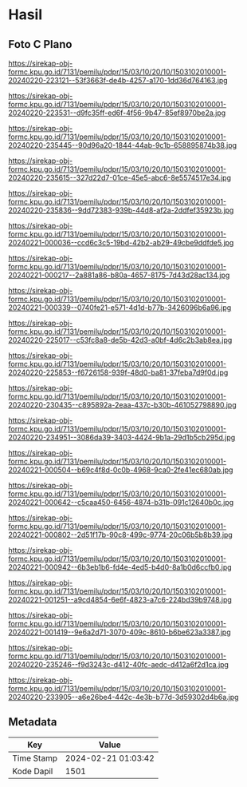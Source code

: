 # Hasil

## Foto C Plano

https://sirekap-obj-formc.kpu.go.id/7131/pemilu/pdpr/15/03/10/20/10/1503102010001-20240220-223121--53f3663f-de4b-4257-a170-1dd36d764163.jpg

https://sirekap-obj-formc.kpu.go.id/7131/pemilu/pdpr/15/03/10/20/10/1503102010001-20240220-223531--d9fc35ff-ed6f-4f56-9b47-85ef8970be2a.jpg

https://sirekap-obj-formc.kpu.go.id/7131/pemilu/pdpr/15/03/10/20/10/1503102010001-20240220-235445--90d96a20-1844-44ab-9c1b-658895874b38.jpg

https://sirekap-obj-formc.kpu.go.id/7131/pemilu/pdpr/15/03/10/20/10/1503102010001-20240220-235615--327d22d7-01ce-45e5-abc6-8e5574517e34.jpg

https://sirekap-obj-formc.kpu.go.id/7131/pemilu/pdpr/15/03/10/20/10/1503102010001-20240220-235836--9dd72383-939b-44d8-af2a-2ddfef35923b.jpg

https://sirekap-obj-formc.kpu.go.id/7131/pemilu/pdpr/15/03/10/20/10/1503102010001-20240221-000036--ccd6c3c5-19bd-42b2-ab29-49cbe9ddfde5.jpg

https://sirekap-obj-formc.kpu.go.id/7131/pemilu/pdpr/15/03/10/20/10/1503102010001-20240221-000217--2a881a86-b80a-4657-8175-7d43d28ac134.jpg

https://sirekap-obj-formc.kpu.go.id/7131/pemilu/pdpr/15/03/10/20/10/1503102010001-20240221-000339--0740fe21-e571-4d1d-b77b-3426096b6a96.jpg

https://sirekap-obj-formc.kpu.go.id/7131/pemilu/pdpr/15/03/10/20/10/1503102010001-20240220-225017--c53fc8a8-de5b-42d3-a0bf-4d6c2b3ab8ea.jpg

https://sirekap-obj-formc.kpu.go.id/7131/pemilu/pdpr/15/03/10/20/10/1503102010001-20240220-225853--f6726158-939f-48d0-ba81-37feba7d9f0d.jpg

https://sirekap-obj-formc.kpu.go.id/7131/pemilu/pdpr/15/03/10/20/10/1503102010001-20240220-230435--c895892a-2eaa-437c-b30b-461052798890.jpg

https://sirekap-obj-formc.kpu.go.id/7131/pemilu/pdpr/15/03/10/20/10/1503102010001-20240220-234951--3086da39-3403-4424-9b1a-29d1b5cb295d.jpg

https://sirekap-obj-formc.kpu.go.id/7131/pemilu/pdpr/15/03/10/20/10/1503102010001-20240221-000504--b69c4f8d-0c0b-4968-9ca0-2fe41ec680ab.jpg

https://sirekap-obj-formc.kpu.go.id/7131/pemilu/pdpr/15/03/10/20/10/1503102010001-20240221-000642--c5caa450-6456-4874-b31b-091c12640b0c.jpg

https://sirekap-obj-formc.kpu.go.id/7131/pemilu/pdpr/15/03/10/20/10/1503102010001-20240221-000802--2d51f17b-90c8-499c-9774-20c06b5b8b39.jpg

https://sirekap-obj-formc.kpu.go.id/7131/pemilu/pdpr/15/03/10/20/10/1503102010001-20240221-000942--6b3eb1b6-fd4e-4ed5-b4d0-8a1b0d6ccfb0.jpg

https://sirekap-obj-formc.kpu.go.id/7131/pemilu/pdpr/15/03/10/20/10/1503102010001-20240221-001251--a9cd4854-6e6f-4823-a7c6-224bd39b9748.jpg

https://sirekap-obj-formc.kpu.go.id/7131/pemilu/pdpr/15/03/10/20/10/1503102010001-20240221-001419--9e6a2d71-3070-409c-8610-b6be623a3387.jpg

https://sirekap-obj-formc.kpu.go.id/7131/pemilu/pdpr/15/03/10/20/10/1503102010001-20240220-235246--f9d3243c-d412-40fc-aedc-d412a6f2d1ca.jpg

https://sirekap-obj-formc.kpu.go.id/7131/pemilu/pdpr/15/03/10/20/10/1503102010001-20240220-233905--a6e26be4-442c-4e3b-b77d-3d59302d4b6a.jpg


## Metadata

| Key        | Value               |
| ---------- | ------------------- |
| Time Stamp | 2024-02-21 01:03:42 |
| Kode Dapil | 1501                |




